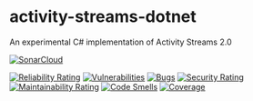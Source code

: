 # activity-streams-dotnet
An experimental C# implementation of Activity Streams 2.0

[![SonarCloud](https://sonarcloud.io/images/project_badges/sonarcloud-orange.svg)](https://sonarcloud.io/summary/new_code?id=amber-weightman_activity-streams-dotnet)

[![Reliability Rating](https://sonarcloud.io/api/project_badges/measure?project=amber-weightman_activity-streams-dotnet&metric=reliability_rating)](https://sonarcloud.io/summary/new_code?id=amber-weightman_activity-streams-dotnet)
[![Vulnerabilities](https://sonarcloud.io/api/project_badges/measure?project=amber-weightman_activity-streams-dotnet&metric=vulnerabilities)](https://sonarcloud.io/summary/new_code?id=amber-weightman_activity-streams-dotnet)
[![Bugs](https://sonarcloud.io/api/project_badges/measure?project=amber-weightman_activity-streams-dotnet&metric=bugs)](https://sonarcloud.io/summary/new_code?id=amber-weightman_activity-streams-dotnet)
[![Security Rating](https://sonarcloud.io/api/project_badges/measure?project=amber-weightman_activity-streams-dotnet&metric=security_rating)](https://sonarcloud.io/summary/new_code?id=amber-weightman_activity-streams-dotnet)
[![Maintainability Rating](https://sonarcloud.io/api/project_badges/measure?project=amber-weightman_activity-streams-dotnet&metric=sqale_rating)](https://sonarcloud.io/summary/new_code?id=amber-weightman_activity-streams-dotnet)
[![Code Smells](https://sonarcloud.io/api/project_badges/measure?project=amber-weightman_activity-streams-dotnet&metric=code_smells)](https://sonarcloud.io/summary/new_code?id=amber-weightman_activity-streams-dotnet)
[![Coverage](https://sonarcloud.io/api/project_badges/measure?project=amber-weightman_activity-streams-dotnet&metric=coverage)](https://sonarcloud.io/summary/new_code?id=amber-weightman_activity-streams-dotnet)
